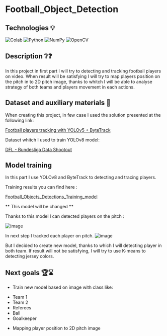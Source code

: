 # Football_Object_Detection

## Technologies 💡
![Colab](https://img.shields.io/badge/Colab-F9AB00?style=for-the-badge&logo=googlecolab&color=525252)
![Python](https://img.shields.io/badge/python-3670A0?style=for-the-badge&logo=python&logoColor=ffdd54)
![NumPy](https://img.shields.io/badge/numpy-%23013243.svg?style=for-the-badge&logo=numpy&logoColor=white)
![OpenCV](https://img.shields.io/badge/OpenCV-27338e?style=for-the-badge&logo=OpenCV&logoColor=white)


## Description ❔❓

In this project in first part I will try to detecting and tracking football players on video. 
When result will be satisfying I will try to map players position on the pitch in to 2D pitch image, thanks to whitch I will be able to analyse strategy of both teams
and players movement in each actions.


## Dataset and auxiliary materials 📁

When creating this project, in few case I used the solution presented at the following link:

[Football players tracking with YOLOv5 + ByteTrack](https://github.com/roboflow/notebooks/blob/main/notebooks/how-to-track-football-players.ipynb?ref=blog.roboflow.com)

Dataset whitch I used to train YOLOv8 model:

[DFL - Bundesliga Data Shootout](https://www.kaggle.com/competitions/dfl-bundesliga-data-shootout/data)

## Model training 

In this part I use YOLOv8 and ByteTrack to detecting and tracing players. 

Training results you can find here : 

[Football_Objects_Detections_Training_model](https://github.com/DenyT17/Football_Object_Detection/blob/main/Football_Objects_Detections_Training_model.ipynb)

** This model will be changed ** 

Thanks to this model I can detected players on the pitch : 

![image](https://user-images.githubusercontent.com/122997699/229868941-d5b1005b-6cca-406a-872c-b4524a144d25.png)


In next step I tracked each player on pitch. 
![image](https://user-images.githubusercontent.com/122997699/229868702-4f7198f5-9355-4717-9ecf-8a6df390d40d.png)

But I decided to create new model, thanks to which I will detecting player in both team.
If result will not be satisfying, I will try to use K-means to detecting jersey colors.


## Next goals 🏆⌛

* Train new model based on image with class like: 
- Team 1
- Team 2
- Referees
- Ball
- Goalkeeper

*  Mapping player position to 2D pitch image

